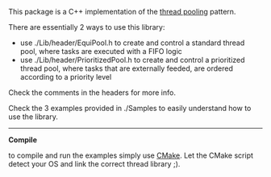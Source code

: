 This package is a C++ implementation of the [thread pooling](https://en.wikipedia.org/wiki/Thread_pool) pattern.

There are essentially 2 ways to use this library:

 * use ./Lib/header/EquiPool.h to create and control a standard thread pool, where tasks are executed with a FIFO logic
 * use ./Lib/header/PrioritizedPool.h to create and control a prioritized thread pool, where tasks that are externally feeded, are ordered according to a priority level

Check the comments in the headers for more info.

Check the 3 examples provided in ./Samples to easily understand how to use the library.

----------------------------------------------------------------------------------

**Compile**

to compile and run the examples simply use [CMake](https://cmake.org). Let the CMake script detect your OS and link the correct thread library ;).

